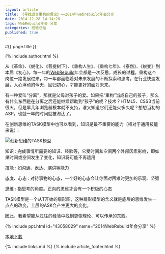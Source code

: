 ```yaml
---
layout: article
title: 《寻找适合重构的理论》——2014年webrebuild年会分享
date: 2014-12-28 14:14:28
tags: WebRebuild年会 分享
categories: 经验总结
published: true
---
```


#{{ page.title }}

{% include author.html %}

从《革命》、《蜕化》、《菩提树下》、《重构人生》、《重构七年》、《泰然》、《蜕变》到本届《初心》，每一年的[WebRebuild](http://webrebuild.org/about.html)年会都是一次反思，成长的过程。重构这个岗位一路发展过来，每一年都面临着对未来发展的不断探索和思考。在行业快速发展，人心浮动的今天，回归初心，才能更好的面对未来。

有一种爱叫“分离”，那就是父母对孩子的爱。如果把“重构”当成自己的孩子，那么有什么东西是在分离之后还能继续帮助到“孩子”的呢？技术？HTML5、CSS3当前很火，但是早几年浏览器根本就不支持，谁又知道它们还能火多久呢？想想当初的ASP，也就一年的时间就被淘汰了。

在创新思维的TASK模型中也可以看到，知识是最不重要的能力（相对于通用技能来说）：

![创新思维的TASK模型](http://i.minus.com/iEU4oRFkVsLCL.png)

知识
: 完成事情所需要的知识、经验等，它受时间和空间两个外部因素影响，即如果时间或空间发生了变化，知识将可能不再适用

技能
: 如沟通、表达、演讲等能力

态度、心态
: 对待事物的心态，一个好的心态会让你面对困难时更加的乐观、坚强

思维
: 指思考的角度。正向的思维才会有一个积极的心态

TASK模型是一个从T开始的扇形图，这种扇形模型的含义就是底层的思维发生一点点的改变，上层的ASK会产生更大的变化。

因此，我希望能从过往的经验中找到更像理论、可以传承的东西。

{% include ppt.html id="43058029" name="2014WebRebuild年会分享" %}

[本地下载](/file/2014年会分享.pdf)

{% include links.md %}
{% include article_footer.html %}
